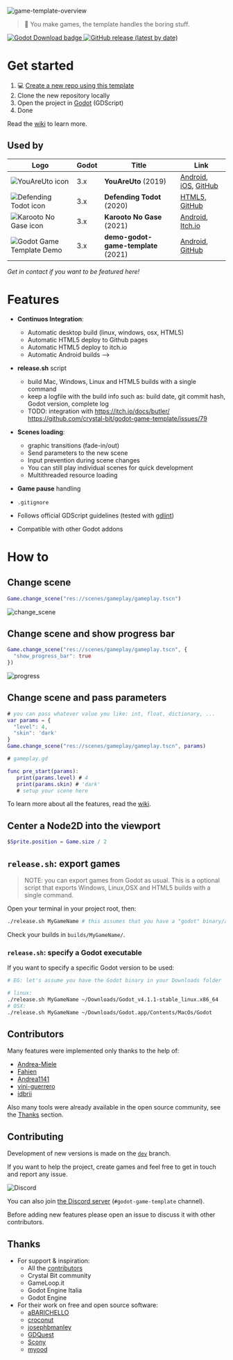 ![game-template-overview](https://user-images.githubusercontent.com/6860637/101258948-24c35c80-3726-11eb-8c64-7a201e945f73.png)

> 🌟 You make games, the template handles the boring stuff.

<p>
<a href="https://godotengine.org/download">
  <img alt="Godot Download badge" src="https://img.shields.io/badge/godot-4.1-blue">
</a>

<a href="https://github.com/crystal-bit/godot-game-template/releases">
  <img alt="GitHub release (latest by date)" src="https://img.shields.io/github/v/release/crystal-bit/godot-game-template">
</a>

<!-- <a href="https://github.com/crystal-bit/godot-game-template/actions?query=workflow%3A%22godot-ci+export%22">
  <img alt="GitHub workflow status" src="https://img.shields.io/github/workflow/status/crystal-bit/godot-game-template/godot-ci%20export?label=game-export">
</a> -->

<!-- <a href="https://github.com/crystal-bit/godot-game-template/wiki">
  <img alt="GitHub wiki" src="https://img.shields.io/badge/%F0%9F%93%96-wiki-blueviolet">
</a> -->

<!-- <a href="https://crystalbit.itch.io/godot-game-template">
  <img alt="Play store badge" src="https://img.shields.io/badge/HTML5-Itch.io-critical">
</a> -->

<!-- <a href="https://play.google.com/store/apps/details?id=org.crystalbit.godottemplate">
  <img alt="Play store badge" src="https://img.shields.io/badge/Android-PlayStore-green">
</a> -->
</p>

# Get started

1. 💻 [Create a new repo using this template](https://github.com/crystal-bit/godot-game-template/generate)
2. Clone the new repository locally
3. Open the project in [Godot](https://godotengine.org/download/) (GDScript)
4. Done

Read the [wiki](https://github.com/crystal-bit/godot-game-template/wiki/) to learn more.

## Used by

| Logo                                                                                                                                            | Godot | Title                               | Link                                                                                                                                                                                                                   |
| ----------------------------------------------------------------------------------------------------------------------------------------------- | ----- | ----------------------------------- | ---------------------------------------------------------------------------------------------------------------------------------------------------------------------------------------------------------------------- |
| ![YouAreUto icon](https://play-lh.googleusercontent.com/lL54YNps-UPuDONDHfy3pmn8_aVUZGMorHJcDArimJWCQKjjNax0QMxpiAWCc5PUPbU=s100-rw)            | 3.x   | **YouAreUto** (2019)                | [Android](https://play.google.com/store/apps/details?id=com.youare.uto), [iOS](https://apps.apple.com/app/brain-game-teaser-youareuto/id1590561597#?platform=iphone), [GitHub](https://github.com/YouAreUto/YouAreUto) |
| ![Defending Todot icon](https://imgur.com/Bn10XAf.png)                                                                                          | 3.x   | **Defending Todot** (2020)          | [HTML5](https://crystal-bit.github.io/defending-todot/), [GitHub](https://github.com/crystal-bit/defending-todot)                                                                                                      |
| ![Karooto No Gase icon](https://play-lh.googleusercontent.com/sWgjV9dJxa1jKina0mNbU3fGmqA4zuqtRWXfhn_dfEK6reW90GH1uz0wsai1SG898bOZ=s100-rw)     | 3.x   | **Karooto No Gase** (2021)          | [Android](https://play.google.com/store/apps/details?id=org.calalinta.karootonogase), [Itch.io](https://calalinta.itch.io/)                                                                                            |
| ![Godot Game Template Demo](https://play-lh.googleusercontent.com/aOVexQckoyjN2WJp_puq8ifTr2TnWwJ-cNw6iflcH0IpQYp04m_ChTd0jwkCKalz5wVM=s100-rw) | 3.x   | **demo-godot-game-template** (2021) | [Android](https://play.google.com/store/apps/details?id=org.crystalbit.godottemplate), [GitHub](https://github.com/crystal-bit/demo-godot-game-template)                                                               |

_Get in contact if you want to be featured here!_

# Features

- **Continuos Integration**:

  - Automatic desktop build (linux, windows, osx, HTML5)
  - Automatic HTML5 deploy to Github pages
  - Automatic HTML5 deploy to itch.io
  - Automatic Android builds -->

- **release.sh** script
  - build Mac, Windows, Linux and HTML5 builds with a single command
  - keep a logfile with the build info such as: build date, git commit hash, Godot version, complete log
  - TODO: integration with https://itch.io/docs/butler/ https://github.com/crystal-bit/godot-game-template/issues/79
- **Scenes loading**:
  - graphic transitions (fade-in/out)
  - Send parameters to the new scene
  - Input prevention during scene changes
  - You can still play individual scenes for quick development
  - Multithreaded resource loading
- **Game pause** handling
- `.gitignore`
- Follows official GDScript guidelines (tested with [gdlint](https://github.com/Scony/godot-gdscript-toolkit#gdscript-toolkit))
- Compatible with other Godot addons

# How to

## Change scene

```gd
Game.change_scene("res://scenes/gameplay/gameplay.tscn")
```

![change_scene](https://user-images.githubusercontent.com/6860637/162567110-026c1979-6237-4255-bb2a-97815fc4b0c4.gif)

## Change scene and show progress bar

```gd
Game.change_scene("res://scenes/gameplay/gameplay.tscn", {
  "show_progress_bar": true
})
```

![progress](https://user-images.githubusercontent.com/6860637/162567097-81b5c54e-1ee5-42b9-a583-60764ecff069.gif)

## Change scene and pass parameters

```gd
# you can pass whatever value you like: int, float, dictionary, ...
var params = {
  "level": 4,
  "skin": 'dark'
}
Game.change_scene("res://scenes/gameplay/gameplay.tscn", params)
```

```gd
# gameplay.gd

func pre_start(params):
   print(params.level) # 4
   print(params.skin) # 'dark'
   # setup your scene here
```

To learn more about all the features, read the [wiki](https://github.com/crystal-bit/godot-game-template/wiki/2.-Features).

## Center a Node2D into the viewport

```gd
$Sprite.position = Game.size / 2
```

## `release.sh`: export games

> NOTE: you can export games from Godot as usual. This is a optional script that exports Windows, Linux,OSX and HTML5 builds with a single command.

Open your terminal in your project root, then:

```sh
./release.sh MyGameName # this assumes that you have a "godot" binary/alias in your $PATH
```

Check your builds in `builds/MyGameName/`.

### `release.sh`: specify a Godot executable

If you want to specify a specific Godot version to be used:

```sh
# EG: let's assume you have the Godot binary in your Downloads folder

# linux:
./release.sh MyGameName ~/Downloads/Godot_v4.1.1-stable_linux.x86_64
# OSX:
./release.sh MyGameName ~/Downloads/Godot.app/Contents/MacOs/Godot
```

## Contributors

Many features were implemented only thanks to the help of:

- [Andrea-Miele](https://github.com/Andrea-Miele)
- [Fahien](https://github.com/Fahien)
- [Andrea1141](https://github.com/Andrea1141)
- [vini-guerrero](https://github.com/vini-guerrero)
- [idbrii](https://github.com/idbrii)

Also many tools were already available in the open source community, see the [Thanks](#thanks) section.

## Contributing

Development of new versions is made on the [`dev`](https://github.com/crystal-bit/godot-game-template/tree/dev) branch.

If you want to help the project, create games and feel free to get in touch and report any issue.

![Discord](https://img.shields.io/discord/686600734636376102?logo=discord&logoColor=ffffff&color=7389D8&labelColor=6A7EC2)

You can also join [the Discord server](https://discord.gg/SA6S2Db) (`#godot-game-template` channel).

Before adding new features please open an issue to discuss it with other contributors.

## Thanks

- For support & inspiration:
  - All the [contributors](https://github.com/crystal-bit/godot-game-template/graphs/contributors)
  - Crystal Bit community
  - GameLoop.it
  - Godot Engine Italia
  - Godot Engine
- For their work on free and open source software:
  - [aBARICHELLO](https://github.com/aBARICHELLO/godot-ci)
  - [croconut](https://github.com/croconut/godot-multi-builder)
  - [josephbmanley](https://github.com/josephbmanley)
  - [GDQuest](https://github.com/GDquest)
  - [Scony](https://github.com/Scony)
  - [myood](https://github.com/myood)
